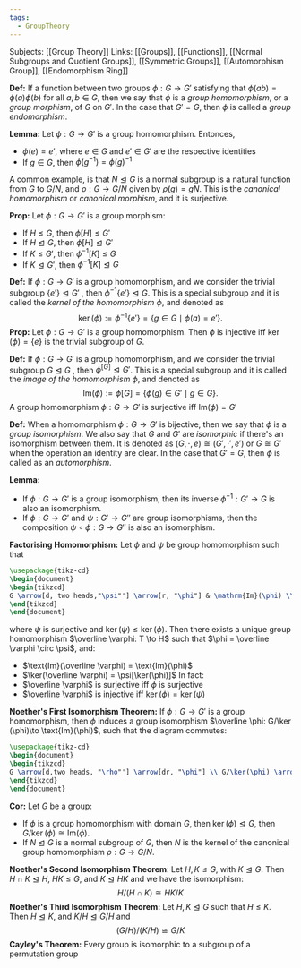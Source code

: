 ```yaml
---
tags:
  - GroupTheory
---
```

Subjects: [[Group Theory]]
Links: [[Groups]], [[Functions]], [[Normal Subgroups and Quotient Groups]], [[Symmetric Groups]], [[Automorphism Group]], [[Endomorphism Ring]]

**Def:** If a function between two groups $\phi: G \to G'$ satisfying that $\phi(ab) = \phi(a) \phi(b)$ for all $a, b\in G$, then we say that $\phi$ is a *group homomorphism*, or a *group morphism*, of $G$ on $G'$. In the case that $G' = G$, then $\phi$ is called a *group endomorphism*. 

**Lemma:** Let $\phi: G\to G'$ is a group homomorphism. Entonces, 
- $\phi(e) = e'$, where $e\in G$ and $e'\in G'$ are the respective identities
- If $g \in G$, then $\phi(g^{-1}) = \phi(g)^{-1}$

A common example, is that $N \trianglelefteq G$ is a normal subgroup is a natural function from $G$ to $G/N$, and $\rho: G \to G/N$ given by $\rho(g) = gN$. This is the *canonical homomorphism* or *canonical morphism*, and it is surjective. 

**Prop:** Let $\phi: G \to G'$ is a group morphism:
- If $H \le G$, then $\phi[H] \le G'$
- If $H \trianglelefteq G$, then $\phi[H] \trianglelefteq G'$
- If $K \le G'$, then $\phi^{-1}[K] \le G$ 
- If $K \trianglelefteq G'$, then $\phi^{-1}[K] \trianglelefteq G$

**Def:** If $\phi:G \to G'$ is a group homomorphism, and we consider the trivial subgroup $\{e'\}\trianglelefteq G'$ , then $\phi^{-1}\{e'\} \trianglelefteq G$. This is a special subgroup and it is called the *kernel of the homomorphism* $\phi$, and denoted as $$\ker (\phi):= \phi^{-1}\{e'\} = \{g\in G \mid \phi(a) = e'\}.$$
**Prop:** Let $\phi: G\to G'$ is a group homomorphism. Then $\phi$ is injective iff $\ker(\phi) = \{e\}$ is the trivial subgroup of $G$.

**Def:** If $\phi:G \to G'$ is a group homomorphism, and we consider the trivial subgroup $G\trianglelefteq G$ , then $\phi^[G] \trianglelefteq G'$. This is a special subgroup and it is called the *image of the homomorphism* $\phi$, and denoted as $$\text{Im} (\phi):= \phi[G] = \{\phi(g)\in G' \mid g \in G\}.$$
A group homomorphism $\phi: G \to G'$ is surjective iff $\text{Im}(\phi) = G'$ 

**Def:** When a homomorphism $\phi: G \to G'$ is bijective, then we say that $\phi$ is a *group isomorphism*. We also say that $G$ and $G'$ are *isomorphic* if there's an isomorphism between them. It is denoted as $(G, \cdot, e) \cong (G', \cdot', e')$ or $G \cong G'$ when the operation an identity are clear. 
In the case that $G' = G$, then $\phi$ is called as an *automorphism*. 

**Lemma:** 
- If $\phi: G \to G'$ is a group isomorphism, then its inverse $\phi^{-1}: G'\to G$ is also an isomorphism.
- If $\phi: G \to G'$ and $\psi:G'\to G''$ are group isomorphisms, then the composition $\psi \circ \phi: G \to G''$ is also an isomorphism.

**Factorising Homomorphism:** Let $\phi$ and $\psi$ be group homomorphism such that 

```tikz
\usepackage{tikz-cd} 
\begin{document} 
\begin{tikzcd}
G \arrow[d, two heads,"\psi"'] \arrow[r, "\phi"] & \mathrm{Im}(\phi) \\ G/\ker(\phi) \arrow[ur, dashed, "\overline{\phi}"']
\end{tikzcd}
\end{document}
```

where $\psi$ is surjective and $\ker(\psi) \le \ker(\phi)$. Then there exists a unique group homomorphism $\overline \varphi: T \to H$ such that $\phi = \overline \varphi \circ \psi$, and:
- $\text{Im}(\overline \varphi) = \text{Im}(\phi)$
- $\ker(\overline \varphi) = \psi[\ker(\phi)]$ 
In fact:
- $\overline \varphi$ is surjective iff $\phi$ is surjective
- $\overline \varphi$ is injective iff $\ker(\phi) = \ker(\psi)$

**Noether's First Isomorphism Theorem:** If $\phi: G \to G'$ is a group homomorphism, then $\phi$ induces a group isomorphism $\overline \phi: G/\ker (\phi)\to \text{Im}(\phi)$, such that the diagram commutes: 

```tikz
\usepackage{tikz-cd} 
\begin{document} 
\begin{tikzcd}     
G \arrow[d,two heads, "\rho"'] \arrow[dr, "\phi"] \\ G/\ker(\phi) \arrow[r, "\cong"'] & \mathrm{Im}(\phi)
\end{tikzcd}
\end{document}
```

**Cor:** Let $G$ be a group:
- If $\phi$ is a group homomorphism with domain $G$, then $\ker(\phi) \trianglelefteq G$, then $G/\ker(\phi) \cong \text{Im}(\phi)$. 
- If $N \trianglelefteq G$ is a normal subgroup of $G$, then $N$ is the kernel of the canonical group homomorphism $\rho: G \to G/N$.

**Noether's Second Isomorphism Theorem**: Let $H, K \le G$, with $K \trianglelefteq G$. Then $H\cap K \trianglelefteq H$, $HK \le G$, and $K \trianglelefteq HK$ and we have the isomorphism: $$H /(H \cap K) \cong HK/K$$
**Noether's Third Isomorphism Theorem:** Let $H, K \trianglelefteq G$ such that $H \le K$. Then $H \trianglelefteq K$, and $K/H \trianglelefteq G/H$ and $$(G/H)/(K/H) \cong G/K$$
**Cayley's Theorem:** Every group is isomorphic to a subgroup of a permutation group